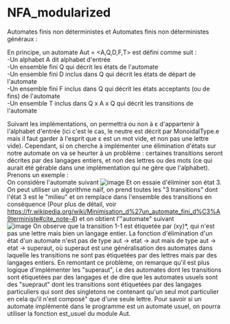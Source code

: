 # NFA_modularized

Automates finis non déterministes et Automates finis non déterministes généraux : <br>

En principe, un automate Aut = <A,Q,D,F,T> est défini comme suit :   
-Un alphabet A dit alphabet d'entrée   
-Un ensemble fini Q qui décrit les états de l'automate  
-Un ensemble fini D inclus dans Q qui décrit les états de départ de l'automate  
-Un ensemble fini F inclus dans Q qui décrit les états acceptants (ou de fins) de l'automate  
-Un ensemble T inclus dans Q x A x Q qui décrit les transitions de l'automate  

Suivant les implémentations, on permettra ou non à ε d'appartenir à l'alphabet d'entrée (ici c'est le cas, le neutre est décrit par MonoidalType.e mais il faut garder à l'esprit que ε est un mot vide, et non pas une lettre vide). Cependant, si on cherche à implémenter une élimination d'états sur notre automate on va se heurter à un problème : certaines transitions seront décrites par des langages entiers, et non des lettres ou des mots (ce qui aurait été gérable dans une implémentation qui ne gère que l'alphabet). Prenons un exemple :  
On considère l'automate suivant 
![image](https://user-images.githubusercontent.com/102584320/236619967-721ef7cd-4432-45c1-b756-91afd501b140.png)
Et on essaie d'éliminer son état 3. On peut utiliser un algorithme naïf, on prend toutes les "3 transitions" dont l'état 3 est le "milieu" et on remplace dans l'ensemble des transitions en conséquence (Pour plus de détail, voir https://fr.wikipedia.org/wiki/Minimisation_d%27un_automate_fini_d%C3%A9terministe#cite_note-4) et on obtient l'"automate" suivant  
![image](https://user-images.githubusercontent.com/102584320/236620289-f90eef19-291d-4fcb-8d66-eb3152c50238.png) 
On observe que la transition 1-1 est étiquetée par (xy)\*, qui n'est pas une lettre mais bien un langage entier. La fonction d'élimination d'un état d'un automate n'est pas de type aut -> etat -> aut mais de type aut -> etat -> superaut, où superaut est une généralisation des automates dans laquelle les transitions ne sont pas étiquetées par des lettres mais par des langages entiers. En remontant ce problème, on remarque qu'il est plus logique d'implémenter les "superaut", i.e des automates dont les transitions sont étiquetées par des langages et de dire que les automates usuels sont des "suepraut" dont les transitions sont étiquetées par des langages  particuliers qui sont des singletons ne contenant qu'un seul mot particulier en cela qu'il n'est composé" que d'une seule lettre. Pour savoir si un automate implémenté dans le programme est un automate usuel, on pourra utiliser la fonction est_usuel du module Aut. 




